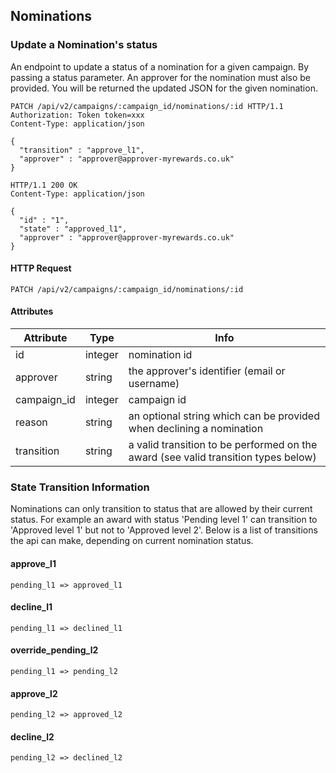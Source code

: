 ## Nominations

### Update a Nomination's status

An endpoint to update a status of a nomination for a given campaign. By passing
a status parameter. An approver for the nomination must also be provided. 
You will be returned the updated JSON for the given nomination.

``` http
PATCH /api/v2/campaigns/:campaign_id/nominations/:id HTTP/1.1
Authorization: Token token=xxx
Content-Type: application/json

{
  "transition" : "approve_l1",
  "approver" : "approver@approver-myrewards.co.uk"
}
```

``` http
HTTP/1.1 200 OK
Content-Type: application/json

{
  "id" : "1",
  "state" : "approved_l1",
  "approver" : "approver@approver-myrewards.co.uk"
}
```

#### HTTP Request

`PATCH /api/v2/campaigns/:campaign_id/nominations/:id`

#### Attributes

Attribute | Type | Info
--------- | ---- | ----
id | integer | nomination id
approver | string | the approver's identifier (email or username)
campaign_id | integer | campaign id
reason | string | an optional string which can be provided when declining a nomination
transition | string | a valid transition to be performed on the award (see valid transition types below)

### State Transition Information

Nominations can only transition to status that are allowed by their current
status. For example an award with status 'Pending level 1' can transition to
'Approved level 1' but not to 'Approved level 2'. Below is a list of transitions
the api can make, depending on current nomination status.

#### approve_l1
`pending_l1 => approved_l1`

#### decline_l1
`pending_l1 => declined_l1`

#### override_pending_l2
`pending_l1 => pending_l2`

#### approve_l2
`pending_l2 => approved_l2`

#### decline_l2
`pending_l2 => declined_l2`
